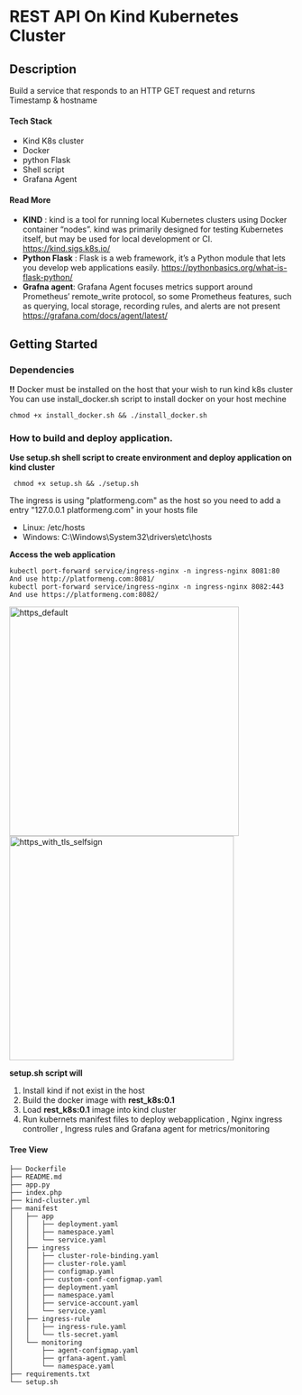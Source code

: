 # REST API On Kind Kubernetes Cluster

## Description
Build a service that responds to an HTTP GET request and returns Timestamp & hostname

#### Tech Stack
* Kind K8s cluster
* Docker
* python Flask
* Shell script
* Grafana Agent

####  Read More
   * **KIND** : kind is a tool for running local Kubernetes clusters using Docker container “nodes”. kind was primarily designed for testing Kubernetes itself, but may be used for local development or CI. https://kind.sigs.k8s.io/
   * **Python Flask** : Flask is a web framework, it’s a Python module that lets you develop web applications easily. https://pythonbasics.org/what-is-flask-python/
   *  **Grafna agent**: Grafana Agent focuses metrics support around Prometheus’ remote_write protocol, so some Prometheus features, such as querying, local storage, recording rules, and alerts are not present https://grafana.com/docs/agent/latest/


## Getting Started

### Dependencies
**!!** Docker must be installed on the host that your wish to run kind k8s cluster
You can use install_docker.sh script to install docker on your host mechine
```
chmod +x install_docker.sh && ./install_docker.sh
```
### How to build and deploy application.

**Use setup.sh shell script to create environment and deploy application on kind cluster**
```
 chmod +x setup.sh && ./setup.sh
```
The ingress is using  "platformeng.com" as the host so you need to add a entry "127.0.0.1 platformeng.com" in your hosts file
- Linux: /etc/hosts
- Windows: C:\Windows\System32\drivers\etc\hosts

**Access the web application**
```
kubectl port-forward service/ingress-nginx -n ingress-nginx 8081:80  And use http://platformeng.com:8081/
kubectl port-forward service/ingress-nginx -n ingress-nginx 8082:443 And use https://platformeng.com:8082/ 
```

<img width="407" alt="https_default" src="https://user-images.githubusercontent.com/29304495/199858686-4d52804f-f488-4dc4-9f25-0fbba3dbd408.png">

<img width="398" alt="https_with_tls_selfsign" src="https://user-images.githubusercontent.com/29304495/199858719-9962da0a-9c2f-450b-a667-46f140701602.png">

**setup.sh script will**
1. Install kind if not exist in the host
2. Build the docker image with **rest_k8s:0.1**
3. Load **rest_k8s:0.1** image into kind cluster
4. Run kubernets manifest files to deploy webapplication , Nginx ingress controller , Ingress rules and Grafana agent for metrics/monitoring

#### Tree View
```
├── Dockerfile
├── README.md
├── app.py
├── index.php
├── kind-cluster.yml
├── manifest
│   ├── app
│   │   ├── deployment.yaml
│   │   ├── namespace.yaml
│   │   └── service.yaml
│   ├── ingress
│   │   ├── cluster-role-binding.yaml
│   │   ├── cluster-role.yaml
│   │   ├── configmap.yaml
│   │   ├── custom-conf-configmap.yaml
│   │   ├── deployment.yaml
│   │   ├── namespace.yaml
│   │   ├── service-account.yaml
│   │   └── service.yaml
│   ├── ingress-rule
│   │   ├── ingress-rule.yaml
│   │   └── tls-secret.yaml
│   └── monitoring
│       ├── agent-configmap.yaml
│       ├── grfana-agent.yaml
│       └── namespace.yaml
├── requirements.txt
└── setup.sh
```



